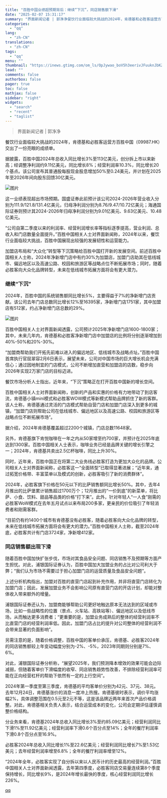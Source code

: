 ```yaml
---
title: "百胜中国业绩超预期背后：继续“下沉”，同店销售额下滑"
date: "2025-02-07 15:31:17"
summary: "界面新闻记者 | 郭净净餐饮行业面临较大挑战的2024年，肯德基和必胜客运营方百胜中国（09987...."
categories:
  - "qq"
lang:
  - "zh-CN"
translations:
  - "zh-CN"
tags:
  - "qq"
menu: ""
thumbnail: "https://inews.gtimg.com/om_ls/OpJywao_boV5h3eerivJFuuknJbKZlyYsvzv1BtxVVz44AA_640360/0"
lead: ""
comments: false
authorbox: false
pager: true
toc: false
mathjax: false
sidebar: "right"
widgets:
  - "search"
  - "recent"
  - "taglist"
---
```


> 界面新闻记者 | 郭净净

餐饮行业面临较大挑战的2024年，肯德基和必胜客运营方百胜中国（09987.HK）交出了一份亮眼的成绩单。

据披露，百胜中国2024年总收入同比增长3%至113亿美元，创分拆上市以来新高；经调整净利润约9.11亿美元，同比增长8%；经营利润率10.3%，同比增长20个基点。该公司宣布其普通股每股现金股息增加50%至0.24美元，并计划在2025年至2026年间向股东回馈30亿美元。

![图片](https://inews.gtimg.com/om_bt/OiU9OZSDMfFWvjXl75FIrQYGmyrceMFfojktZlCSpsxzgAA/641)

这一业绩表现超出市场预期。国盛证券此前预计该公司2024-2026年营业收入分别为111.9/121.8/131.4亿美元，归母净利润分别为8.76/9.47/10.72亿美元；海通国际证券则预计其2024-2026年归母净利润分别为9.01亿美元、9.63亿美元、10.48亿美元。

“公司自第二季度以来的利润率、经营利润增长率等指标逐季提高，营业利润、总收入和门店数量全面提升。”百胜中国相关人士对界面新闻称，2024年以来，餐饮行业面临较大挑战，百胜中国展现出较强的发展韧性和运营能力。

加盟店布局和“大众化”转型等下沉策略给百胜中国打开新的发展空间。前述百胜中国相关人士称，2024年净新增门店中有约30%为加盟店，加盟门店助其在低线城市、偏远地区以及高速公路、校园和旅游区等战略点位不断拓展市场；同时，随着必胜客向大众化品牌转型，未来在低线城市拓展方面将会有更大潜力。

### 继续“下沉”

2024年，百胜中国的系统销售额同比增长5%，主要得益于7%的净新增门店贡献。该公司去年门店总数同比增长12%至16395家，净新增门店1751家，其中加盟店有512家，约占净新增门店总数的29%。

![图片](https://inews.gtimg.com/om_bt/ObxscYXOiWWsSzQsfyhmry8kTbWA_ETPLaD5iSO3y3MQQAA/641)

百胜中国相关人士对界面新闻透露，公司预计2025年净新增门店1600-1800家；其中，未来几年内，肯德基和必胜客净新增门店中加盟店的比例将分别逐渐增加到40%-50%和20%-30%。

“加盟商帮助我们开拓先前难以进入的偏远地区、低线城市及战略点址。”百胜中国首席执行官屈翠容2月6日表示，展望未来，公司对中国市场的巨大增长机会充满信心；通过因地制宜的门店模式，公司不断增加直营和加盟店的店数，稳步向2026年实现2万家门店的目标迈进。

餐饮市场分析人士指出，近年来，“下沉”策略正在打开百胜中国新的增长空间。

百胜中国相关人士对界面新闻称，创新的产品和实惠的价格有力地带动了到店客流，肯德基小镇mini模式和必胜客WOW模式等新模式帮助品牌抓住了新的客群。该人士称，肯德基通过灵活的门店模式帮助自营门店和加盟门店深入到更多的城镇，“加盟门店则帮助公司在低线城市、偏远地区以及高速公路、校园和旅游区等战略点位不断拓展市场”。

据介绍，2024年肯德基覆盖超过2200个城镇，门店总数11648家。

另外，肯德基旗下肯悦咖啡在一年之内从50家增至约700家，并预计在2025年底达到1300家。百胜中国相关人士表示，咖啡业务已经是品牌关键的增长引擎之一；2024年，肯德基共卖出2.5亿杯咖啡，同比上升30%。

同时，近年来，百胜中国正在将第二大业务线必胜客打造为更加大众化的品牌。公司相关人士对界面新闻称，必胜客这一“全面转型”已取得显著进展；“近年来，通过拓宽价格带、丰富菜单以及模式的创新，必胜客吸引了新的消费群体”。

2024年，必胜客旗下价格在50元以下的比萨销售额同比增长50%。其中，去年4月推出的比萨堡累计销售超过1700万个；12月推出的“一价到底”的新菜单，将比萨、小食、饮料、甜品等品类的价格“打下来”。此外，针对年轻人“一人食”刚需的必胜客WoW模式在去年五月试点以来布局200多家，更亲民的价位吸引了年轻消费者和刚需客群。

“目前仍有约1400个城市有肯德基没有必胜客，随着必胜客向大众化品牌的转型，未来在低线城市拓展方面将会有更大的潜力。”百胜中国相关人士称，截至2024年底，必胜客共计有门店3724家，净新增412家。

### 同店销售额出现下滑

随着百胜中国加快扩张步伐，市场对其食品安全问题、同店销售不及预期等方面产生担忧。对此，浦银国际证券认为，百胜中国加大加盟业务的占比对公司利大于弊；“我们认为市场不需要过于担心加盟门店的运营质量及食品安全问题”。

上述分析机构指出，加盟对百胜的直营门店起到补充作用，并非将直营门店转化为加盟门店；因此，发展加盟业务不会影响公司原有直营门店的开店计划，却能对整体收入带来额外的增量。

浦银国际证券还认为，加盟商能够帮助公司更好地触达原本无法达到的区域或市场，比如一些战略性的位置（景点、火车站、高铁站等）、偏远地区以及低线市场，从而触达更多消费者；“更重要的是，加盟业务成熟后的整体的经营利润率不比直营门店的经营利润率低。因此，加盟门店占比的提升对公司整体的经营利润不会带来显著的负面影响”。

另需注意的是，随着价格调整，百胜中国的客单价承压，肯德基、必胜客2024年的同店销售额较上年变动幅度分别为-2%、-5%，2023年同期则分别是7%、6%。

对此，浦银国际证券分析称，“展望2025年，我们预测降本增效的效果可能会边际减弱，但随着客单价下滑幅度的收窄、同店销售趋势性改善，不排除经营利润率可能在正向经营杠杆的帮助下依然有一定的上行空间”。

2024年第一季度至第三季度，肯德基的平均客单价分别为42元、37元、38元。去年12月24日，肯德基涨价的消息一度冲上热搜。肯德基彼时表示，调价平均涨幅2%，具体调整范围在0.5元至2元不等，这是该品牌近两年来首次产品价格调整。对此，肯德基相关负责人表示，结合运营成本的变化，公司会定期评估谨慎调整价格结构。

分业务来看，肯德基2024年总收入同比增长3%至约85.09亿美元；经营利润同比下滑1%至11.92亿美元；经营利润率下滑0.6个百分点至14%；全年的餐厅利润率下滑0.8个百分点至16.9%。

必胜客2024年总收入同比增长1%至22.6亿美元；经营利润同比增长7%至1.53亿美元；去年经营利润率增至6.8%；全年的餐厅利润率增至12%。

“2024年全年，必胜客实现了自分拆以来以人民币计的历史最高的经营利润。”百胜中国相关人士对界面新闻透露，去年第四季度，必胜客同店交易量连续第8个季度保持增长，同比增长9%，是2024年增长最快的季度，核心经营利润同比增长226%。

[qq](https://new.qq.com/rain/a/20250207A05IBE00)
